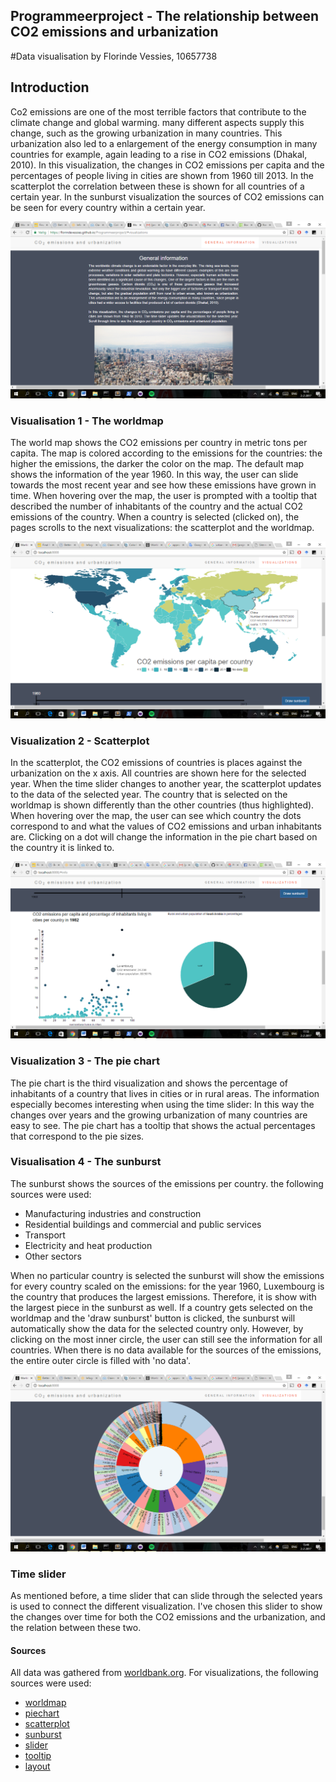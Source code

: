 ## Programmeerproject - The relationship between CO2 emissions and urbanization
#Data visualisation by Florinde Vessies, 10657738


## Introduction 
Co2 emissions are one of the most terrible factors that contribute to the climate change and global warming. many different aspects supply this change, such as the growing urbanization in many countries. This urbanization also led to a enlargement of the energy consumption in many countries for example, again leading to a rise in CO2 emissions (Dhakal, 2010). In this visualization, the changes in CO2 emissions per capita and the percentages of people living in cities are shown from 1960 till 2013. In the scatterplot the correlation between these is shown for all countries of a certain year. In the sunburst visualization the sources of CO2 emissions can be seen for every country within a certain year. 

![Information ](/doc/generalinfo.png)

### Visualisation 1 - The worldmap
The world map shows the CO2 emissions per country in metric tons per capita. The map is colored according to the emissions for the countries: the higher the emissions, the darker the color on the map. The default map shows the information of the year 1960. In this way, the user can slide towards the most recent year and see how these emissions have grown in time. When hovering over the map, the user is prompted with a tooltip that described the number of inhabitants of the country and the actual CO2 emissions of the country. When a country is selected (clicked on), the pages scrolls to the next visualizations: the scatterplot and the worldmap. 

![Image world map ](/doc/overview.png)

### Visualization 2 - Scatterplot
In the scatterplot, the CO2 emissions of countries is places against the urbanization on the x axis. All countries are shown here for the selected year. When the time slider changes to another year, the scatterplot updates to the data of the selected year. The country that is selected on the worldmap is shown differently than the other countries (thus highlighted). When hovering over the map, the user can see which country the dots correspond to and what the values of CO2 emissions and urban inhabitants are. Clicking on a dot will change the information in the pie chart based on the country it is linked to. 

![Image scatterplot and pie chart ](/doc/scatterpie.png)

### Visualization 3 - The pie chart
The pie chart is the third visualization and shows the percentage of inhabitants of a country that lives in cities or in rural areas. The information especially becomes interesting when using the time slider: In this way the changes over years  and the growing urbanization of many countries are easy to see. The pie chart has a tooltip that shows the actual percentages that correspond to the pie sizes.


### Visualisation 4 - The sunburst
The sunburst shows the sources of the emissions per country. the following sources were used:

* Manufacturing industries and construction
* Residential buildings and commercial and public services
* Transport
* Electricity and heat production
* Other sectors

 When no particular country is selected the sunburst will show the emissions for every country scaled on the emissions: for the year 1960, Luxembourg is the country that produces the largest emissions. Therefore, it is show with the largest piece in the sunburst as well. If a country gets selected on the worldmap and the 'draw sunburst' button is clicked, the sunburst will automatically show the data for the selected country only. However, by clicking on the most inner circle, the user can still see the information for all countries. When there is no data available for the sources of the emissions, the entire outer circle is filled with 'no data'. 

![Image sunburst](/doc/sunburst1960.png)

### Time slider
As mentioned before, a time slider that can slide through the selected years is used to connect the different visualization. I've chosen this slider to show the changes over time for both the CO2 emissions and the urbanization, and the relation between these two. 

#### Sources
All data was gathered from [worldbank.org](http://databank.worldbank.org/data/reports.aspx?source=world-development-indicators#). For visualizations, the following sources were used: 

* [worldmap](https://datamaps.github.io/ "Worldmap")
* [piechart](https://bl.ocks.org/mbostock/3887235 "Pie chart")
* [scatterplot](https://jsfiddle.net/eamonnmag/Q567s/ "Scatterplot")
* [sunburst](http://bl.ocks.org/mbostock/4348373 "Sunburst")
* [slider](http://bl.ocks.org/zanarmstrong/ddff7cd0b1220bc68a58 "Time slider")
* [tooltip]( http://bl.ocks.org/weiglemc/6185069 "Tooltip")
* [layout]( http://www.w3schools.com/bootstrap/bootstrap_templates.asp "Layout")
